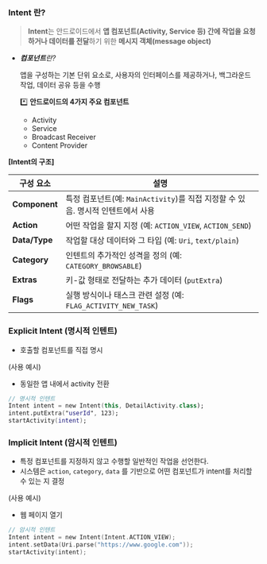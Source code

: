 ### Intent 란?

> **Intent**는 안드로이드에서 **앱 컴포넌트(Activity, Service 등) 간에 작업을 요청하거나 데이터를 전달**하기 위한 **메시지 객체(message object)**
> 
- ***컴포넌트**란?*
    
    앱을 구성하는 기본 단위 요소로, 사용자의 인터페이스를 제공하거나, 백그라운드 작업, 데이터 공유 등을 수행
    
    *️⃣ **안드로이드의 4가지 주요 컴포넌트**
    
    - Activity
    - Service
    - Broadcast Receiver
    - Content Provider

**[Intent의 구조]**

| 구성 요소 | 설명 |
| --- | --- |
| **Component** | 특정 컴포넌트(예: `MainActivity`)를 직접 지정할 수 있음. 명시적 인텐트에서 사용 |
| **Action** | 어떤 작업을 할지 지정 (예: `ACTION_VIEW`, `ACTION_SEND`) |
| **Data/Type** | 작업할 대상 데이터와 그 타입 (예: `Uri`, `text/plain`) |
| **Category** | 인텐트의 추가적인 성격을 정의 (예: `CATEGORY_BROWSABLE`) |
| **Extras** | 키-값 형태로 전달하는 추가 데이터 (`putExtra`) |
| **Flags** | 실행 방식이나 태스크 관련 설정 (예: `FLAG_ACTIVITY_NEW_TASK`) |

### Explicit Intent (명시적 인텐트)

- 호출할 컴포넌트를 직접 명시

(사용 예시)

- 동일한 앱 내에서 activity 전환

```kotlin
// 명시적 인텐트
Intent intent = new Intent(this, DetailActivity.class);
intent.putExtra("userId", 123);
startActivity(intent);
```

### Implicit Intent (암시적 인텐트)

- 특정 컴포넌트를 지정하지 않고 수행할 일반적인 작업을 선언한다.
- 시스템은 `action`, `category`, `data` 를 기반으로 어떤 컴포넌트가 intent를 처리할 수 있는 지 결정

(사용 예시)

- 웹 페이지 열기

```kotlin
// 암시적 인텐트
Intent intent = new Intent(Intent.ACTION_VIEW);
intent.setData(Uri.parse("https://www.google.com"));
startActivity(intent);
```